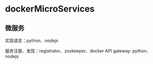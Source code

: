 # dockerMicroServices
## 微服务
实现语言：python、nodejs

服务注册、发现：registrator、zookeeper、docker
API gateway: python、nodejs

